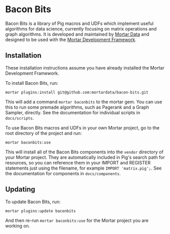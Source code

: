 # Bacon Bits

Bacon Bits is a library of Pig macros and UDFs which implement useful algorithms for data science, currently focusing on matrix operations and graph algorithms. It is developed and maintained by [Mortar Data](http://www.mortardata.com/) and designed to be used with the [Mortar Development Framework](http://help.mortardata.com/tutorials/overview/getting_started_with_mortar).

## Installation

These installation instructions assume you have already installed the Mortar Development Framework.

To install Bacon Bits, run:

    mortar plugins:install git@github.com:mortardata/bacon-bits.git

This will add a command `mortar baconbits` to the mortar gem. You can use this to run some premade algorithms, such as Pagerank and a Graph Sampler, directly. See the documentation for individual scripts in `docs/scripts`.

To use Bacon Bits macros and UDFs in your own Mortar project, go to the root directory of the project and run:

    mortar baconbits:use

This will install all of the Bacon Bits components into the `vendor` directory of your Mortar project. They are automatically included in Pig's search path for resources, so you can reference them in your IMPORT and REGISTER statements just using the filename, for example `IMPORT 'matrix.pig';`. See the documentation for components in `docs/components`.

## Updating

To update Bacon Bits, run:

    mortar plugins:update baconbits

And then re-run `mortar baconbits:use` for the Mortar project you are working on.
